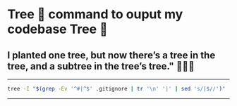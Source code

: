 # Tree 🌳 command to ouput my codebase Tree 🌲
## I planted one tree, but now there’s a tree in the tree, and a subtree in the tree’s tree." 🌳➕🌳
-------------------------------------------------------------------------------------------------
 ```bash
tree -I "$(grep -Ev '^#|^$' .gitignore | tr '\n' '|' | sed 's/|$//')"
```
-------------------------------------------------------------------------------------------------
